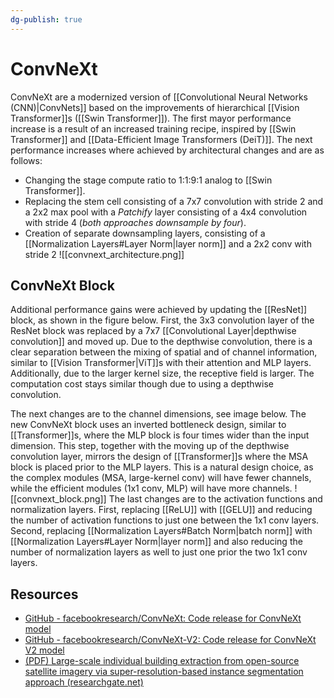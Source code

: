 ```yaml
---
dg-publish: true
---
```


# ConvNeXt

ConvNeXt are a modernized version of [[Convolutional Neural Networks (CNN)|ConvNets]] based on the improvements of hierarchical [[Vision Transformer]]s ([[Swin Transformer]]). The first mayor performance increase is a result of an increased training recipe, inspired by [[Swin Transformer]] and [[Data-Efficient Image Transformers (DeiT)]]. The next performance increases where achieved by architectural changes and are as follows:

 - Changing the stage compute ratio to 1:1:9:1 analog to [[Swin Transformer]].
 - Replacing the stem cell consisting of a 7x7 convolution with stride 2 and a 2x2 max pool with a *Patchify* layer consisting of a 4x4 convolution with stride 4 (*both approaches downsample by four*).
 - Creation of separate downsampling layers, consisting of a [[Normalization Layers#Layer Norm|layer norm]] and a 2x2 conv with stride 2
![[convnext_architecture.png]]

## ConvNeXt Block

Additional performance gains were achieved by updating the [[ResNet]] block, as shown in the figure below. First, the 3x3 convolution layer of the ResNet block was replaced by a 7x7 [[Convolutional Layer|depthwise convolution]] and moved up. Due to the depthwise convolution, there is a clear separation between the mixing of spatial and of channel information, similar to [[Vision Transformer|ViT]]s with their attention and MLP layers. Additionally, due to the larger kernel size, the receptive field is larger. The computation cost stays similar though due to using a depthwise convolution.

The next changes are to the channel dimensions, see image below. The new ConvNeXt block uses an inverted bottleneck design, similar to [[Transformer]]s, where the MLP block is four times wider than the input dimension. This step, together with the moving up of the depthwise convolution layer, mirrors the design of [[Transformer]]s where the MSA block is placed prior to the MLP layers. This is a natural design choice, as the complex modules (MSA, large-kernel conv) will have fewer channels, while the efficient modules (1x1 conv, MLP) will have more channels.
![[convnext_block.png]]
The last changes are to the activation functions and normalization layers. First, replacing [[ReLU]] with [[GELU]] and reducing the number of activation functions to just one between the 1x1 conv layers. Second, replacing [[Normalization Layers#Batch Norm|batch norm]] with [[Normalization Layers#Layer Norm|layer norm]] and also reducing the number of normalization layers as well to just one prior the two 1x1 conv layers.

## Resources

- [GitHub - facebookresearch/ConvNeXt: Code release for ConvNeXt model](https://github.com/facebookresearch/ConvNeXt?tab=readme-ov-file)
- [GitHub - facebookresearch/ConvNeXt-V2: Code release for ConvNeXt V2 model](https://github.com/facebookresearch/ConvNeXt-V2)
- [(PDF) Large-scale individual building extraction from open-source satellite imagery via super-resolution-based instance segmentation approach (researchgate.net)](https://www.researchgate.net/publication/365870304_Large-scale_individual_building_extraction_from_open-source_satellite_imagery_via_super-resolution-based_instance_segmentation_approach)
